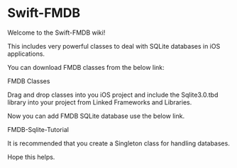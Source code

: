 # Swift-FMDB

Welcome to the Swift-FMDB wiki!

This includes very powerful classes to deal with SQLite databases in iOS applications.

You can download FMDB classes from the below link:

FMDB Classes

Drag and drop classes into you iOS project and include the Sqlite3.0.tbd library into your project from Linked Frameworks and Libraries.

Now you can add FMDB SQLite database use the below link.

FMDB-Sqlite-Tutorial

It is recommended that you create a Singleton class for handling databases.

Hope this helps.

